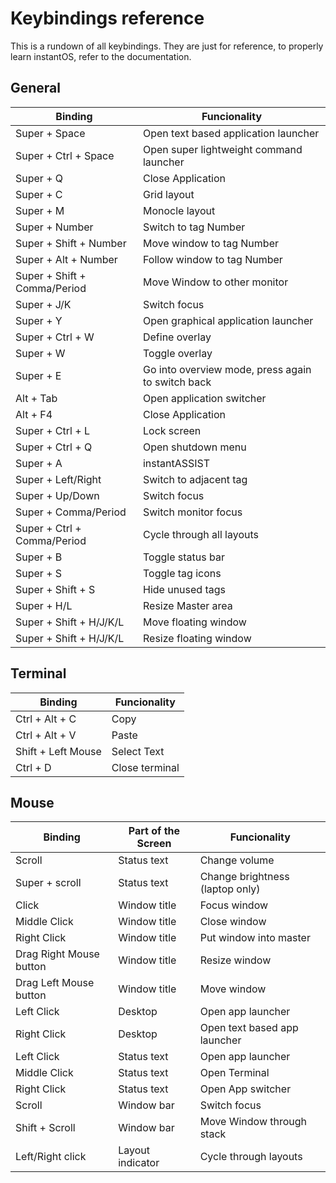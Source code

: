 <h1>Keybindings reference</h1>

<p>
    This is a rundown of all keybindings.
    They are just for reference, to properly learn instantOS, refer to the documentation.
</p>


<div class="table-wrapper">
    <h2>General</h2>
    <table>
        <thead>
            <tr>
                <th>Binding</th>
                <th>Funcionality</th>
            </tr>
        </thead>
        <tbody>
            <td>Super + Space</td>
            <td>Open text based application launcher</td>
            <tr>
                <td>Super + Ctrl + Space</td>
                <td>Open super lightweight command launcher</td>
            </tr>
            <tr>
                <td>Super + Q</td>
                <td>Close Application</td>
            </tr>
            <tr>
                <td>Super + C</td>
                <td>Grid layout</td>
            </tr>
            <tr>
                <td>Super + M</td>
                <td>Monocle layout</td>
            </tr>
            <tr>
                <td>Super + Number</td>
                <td>Switch to tag Number</td>
            </tr>
            <tr>
                <td>Super + Shift + Number</td>
                <td>Move window to tag Number</td>
            </tr>
            <tr>
                <td>Super + Alt + Number</td>
                <td>Follow window to tag Number</td>
            </tr>
            <tr>
                <td>Super + Shift + Comma/Period</td>
                <td>Move Window to other monitor</td>
            </tr>
            <tr>
                <td>Super + J/K</td>
                <td>Switch focus</td>
            </tr>
            <tr>
                <td>Super + Y</td>
                <td>Open graphical application launcher</td>
            </tr>
            <tr>
                <td>Super + Ctrl + W</td>
                <td>Define overlay</td>
            </tr>
            <tr>
                <td>Super + W</td>
                <td>Toggle overlay</td>
            </tr>
            <tr>
                <td>Super + E</td>
                <td>Go into overview mode, press again to switch back</td>
            </tr>
            <tr>
                <td>Alt + Tab</td>
                <td>Open application switcher</td>
            </tr>
            <tr>
                <td>Alt + F4</td>
                <td>Close Application</td>
            </tr>
            <tr>
                <td>Super + Ctrl + L</td>
                <td>Lock screen</td>
            </tr>
            <tr>
                <td>Super + Ctrl + Q</td>
                <td>Open shutdown menu</td>
            </tr>
            <tr>
                <td>Super + A</td>
                <td>instantASSIST</td>
            </tr>
            <tr>
                <td>Super + Left/Right</td>
                <td>Switch to adjacent tag</td>
            </tr>
            <tr>
                <td>Super + Up/Down</td>
                <td>Switch focus</td>
            </tr>
            <tr>
                <td>Super + Comma/Period</td>
                <td>Switch monitor focus</td>
            </tr>
            <tr>
                <td>Super + Ctrl + Comma/Period</td>
                <td>Cycle through all layouts</td>
            </tr>
            <tr>
                <td>Super + B</td>
                <td>Toggle status bar</td>
            </tr>
            <tr>
                <td>Super + S</td>
                <td>Toggle tag icons</td>
            </tr>
            <tr>
                <td>Super + Shift + S</td>
                <td>Hide unused tags </td>
            </tr>
            <tr>
                <td>Super + H/L</td>
                <td>Resize Master area</td>
            </tr>
            <tr>
                <td>Super + Shift + H/J/K/L</td>
                <td>Move floating window</td>
            </tr>
            <tr>
                <td>Super + Shift + H/J/K/L</td>
                <td>Resize floating window</td>
            </tr>
        </tbody>
    </table>
</div>

<div class="table-wrapper">
    <h2>Terminal</h2>
    <table>
        <thead>
            <tr>
                <th>Binding</th>
                <th>Funcionality</th>
            </tr>
        </thead>
        <tbody>
            <tr>
                <td>Ctrl + Alt + C</td>
                <td>Copy</td>
            </tr>
            <tr>
                <td>Ctrl + Alt + V</td>
                <td>Paste</td>
            </tr>
            <tr>
                <td>Shift + Left Mouse</td>
                <td>Select Text</td>
            </tr>
            <tr>
                <td>Ctrl + D</td>
                <td>Close terminal</td>
            </tr>
        </tbody>
    </table>
</div>

<div class="table-wrapper">
    <h2>Mouse</h2>
    <table>
        <thead>
            <tr>
                <th>Binding</th>
                <th>Part of the Screen</th>
                <th>Funcionality</th>
            </tr>
        </thead>
        <tbody>
            <tr>
                <td>Scroll</td>
                <td>Status text</td>
                <td>Change volume</td>
            </tr>
            <tr>
                <td>Super + scroll</td>
                <td>Status text</td>
                <td>Change brightness (laptop only)</td>
            </tr>
            <tr>
                <td>Click</td>
                <td>Window title</td>
                <td>Focus window</td>
            </tr>
            <tr>
                <td>Middle Click</td>
                <td>Window title</td>
                <td>Close window</td>
            </tr>
            <tr>
                <td>Right Click</td>
                <td>Window title</td>
                <td>Put window into master</td>
            </tr>
            <tr>
                <td>Drag Right Mouse button</td>
                <td>Window title</td>
                <td>Resize window</td>
            </tr>
            <tr>
                <td>Drag Left Mouse button</td>
                <td>Window title</td>
                <td>Move window</td>
            </tr>
            <tr>
                <td>Left Click</td>
                <td>Desktop</td>
                <td>Open app launcher</td>
            </tr>
            <tr>
                <td>Right Click</td>
                <td>Desktop</td>
                <td>Open text based app launcher</td>
            </tr>
            <tr>
                <td>Left Click</td>
                <td>Status text</td>
                <td>Open app launcher</td>
            </tr>
            <tr>
                <td>Middle Click</td>
                <td>Status text</td>
                <td>Open Terminal</td>
            </tr>
            <tr>
                <td>Right Click</td>
                <td>Status text</td>
                <td>Open App switcher</td>
            </tr>
            <tr>
                <td>Scroll</td>
                <td>Window bar</td>
                <td>Switch focus</td>
            </tr>
            <tr>
                <td>Shift + Scroll</td>
                <td>Window bar</td>
                <td>Move Window through stack</td>
            </tr>
            <tr>
                <td>Left/Right click</td>
                <td>Layout indicator</td>
                <td>Cycle through layouts</td>
            </tr>
        </tbody>
    </table>
</div>